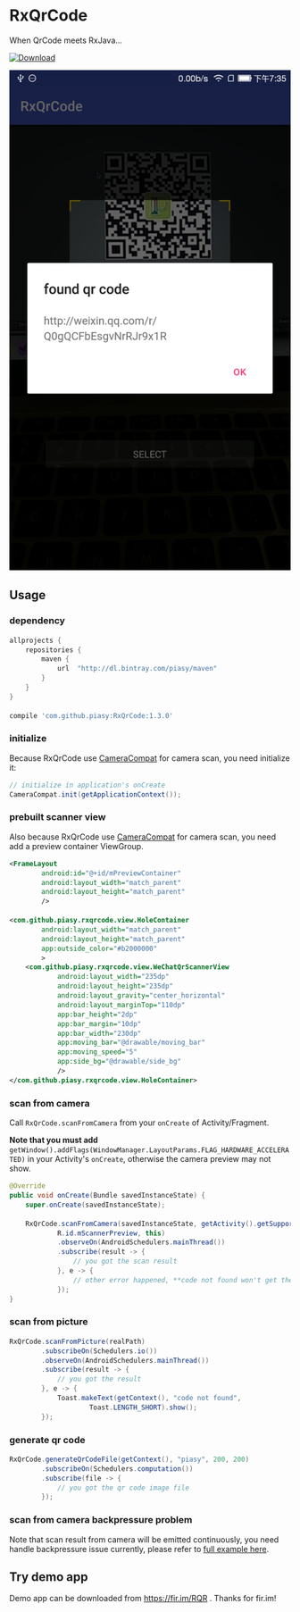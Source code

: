 # RxQrCode

When QrCode meets RxJava...

[ ![Download](https://api.bintray.com/packages/piasy/maven/RxQrCode/images/download.svg) ](https://bintray.com/piasy/maven/RxQrCode/_latestVersion)

![screenshot](art/screenshot.jpg)

## Usage

### dependency

``` gradle
allprojects {
    repositories {
        maven {
            url  "http://dl.bintray.com/piasy/maven"
        }
    }
}

compile 'com.github.piasy:RxQrCode:1.3.0'
```

### initialize

Because RxQrCode use [CameraCompat](https://github.com/Piasy/CameraCompat) for camera scan, you need initialize it:

``` java
// initialize in application's onCreate
CameraCompat.init(getApplicationContext());
```

### prebuilt scanner view

Also because RxQrCode use [CameraCompat](https://github.com/Piasy/CameraCompat) for camera scan, you need add a preview container ViewGroup.

``` xml
<FrameLayout
        android:id="@+id/mPreviewContainer"
        android:layout_width="match_parent"
        android:layout_height="match_parent"
        />

<com.github.piasy.rxqrcode.view.HoleContainer
        android:layout_width="match_parent"
        android:layout_height="match_parent"
        app:outside_color="#b2000000"
        >
    <com.github.piasy.rxqrcode.view.WeChatQrScannerView
            android:layout_width="235dp"
            android:layout_height="235dp"
            android:layout_gravity="center_horizontal"
            android:layout_marginTop="110dp"
            app:bar_height="2dp"
            app:bar_margin="10dp"
            app:bar_width="230dp"
            app:moving_bar="@drawable/moving_bar"
            app:moving_speed="5"
            app:side_bg="@drawable/side_bg"
            />
</com.github.piasy.rxqrcode.view.HoleContainer>
```

### scan from camera

Call `RxQrCode.scanFromCamera` from your `onCreate` of Activity/Fragment.

**Note that you must add** `getWindow().addFlags(WindowManager.LayoutParams.FLAG_HARDWARE_ACCELERATED)` in your Activity's `onCreate`, otherwise the camera preview may not show.

~~~ java
@Override
public void onCreate(Bundle savedInstanceState) {
    super.onCreate(savedInstanceState);

    RxQrCode.scanFromCamera(savedInstanceState, getActivity().getSupportFragmentManager(),
            R.id.mScannerPreview, this)
            .observeOn(AndroidSchedulers.mainThread())
            .subscribe(result -> {
                // you got the scan result
            }, e -> {
                // other error happened, **code not found won't get there**
            });
}
~~~

### scan from picture

``` java
RxQrCode.scanFromPicture(realPath)
        .subscribeOn(Schedulers.io())
        .observeOn(AndroidSchedulers.mainThread())
        .subscribe(result -> {
            // you got the result
        }, e -> {
            Toast.makeText(getContext(), "code not found",
                    Toast.LENGTH_SHORT).show();
        });
```

### generate qr code

``` java
RxQrCode.generateQrCodeFile(getContext(), "piasy", 200, 200)
        .subscribeOn(Schedulers.computation())
        .subscribe(file -> {
            // you got the qr code image file
        });
```

### scan from camera backpressure problem

Note that scan result from camera will be emitted continuously, you need handle backpressure issue currently, please refer to [full example here](https://github.com/Piasy/RxQrCode/blob/master/app/src/main/java/com/github/piasy/rxqrcode/example/QrScanFragment.java).

## Try demo app

Demo app can be downloaded from https://fir.im/RQR . Thanks for fir.im!

